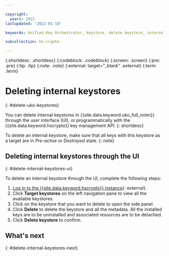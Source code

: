 ```yaml
---

copyright:
  years: 2022
lastupdated: "2022-01-18"

keywords: Unified Key Orchestrator, keystore, delete keystore, internal keystore

subcollection: hs-crypto

---
```


{:shortdesc: .shortdesc}
{:codeblock: .codeblock}
{:screen: .screen}
{:pre: .pre}
{:tip: .tip}
{:note: .note}
{:external: target="_blank" .external}
{:term: .term}


# Deleting internal keystores
{: #delete-uko-keystores}

You can delete internal keystores in {{site.data.keyword.uko_full_notm}}  through the user interface (UI), or programmatically with the {{site.data.keyword.hscrypto}} key management API.
{: shortdesc}

To delete an internal keystore, make sure that all keys with this keystore as a target are in _Pre-active_ or _Destroyed_ state.
{: note}


## Deleting internal keystores through the UI
{: #delete-internal-keystores-ui}

To delete an internal keystore through the UI, complete the following steps:

1. [Log in to the {{site.data.keyword.hscrypto}} instance](https://cloud.ibm.com/login){: external}.
2. Click **Target keystores** on the left navigation pane to view all the available keystores.
3. Click on the keystore that you want to delete to open the side panel.
4. Click **Delete** to delete the keystore and all the metadata. All the installed keys are to be uninstalled and associated resources are to be detached.
5. Click **Delete keystore** to confirm.



## What's next
{: #delete-internal-keystores-next}


  


